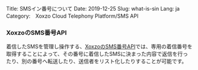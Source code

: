 Title: SMSイン番号について
Date: 2019-12-25
Slug: what-is-sin
Lang: ja
Category:　Xoxzo Cloud Telephony Platform/SMS API


### XoxzoのSMS番号API
着信したSMSを管理し操作する、[XoxzoのSMS番号API](https://www.xoxzo.com/ja/about/sms-in-api/)では、専用の着信番号を取得することによって、その番号に着信したSMSに決まった内容で返信を行ったり、別の番号へ転送したり、送信者をリスト化したりすることが可能です。
